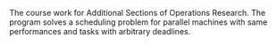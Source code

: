 The course work for Additional Sections of Operations Research.
The program solves a scheduling problem for parallel machines with same performances and tasks with arbitrary deadlines.
